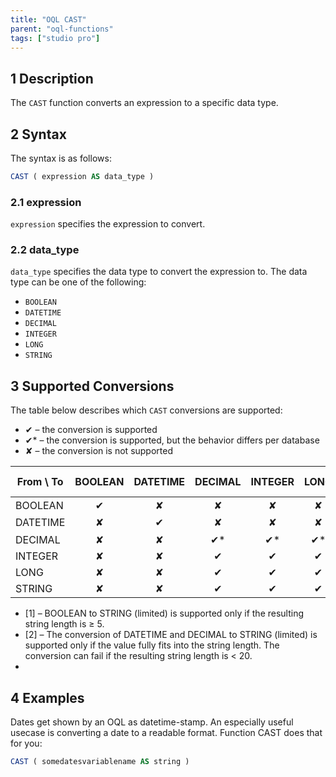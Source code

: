 ```yaml
---
title: "OQL CAST"
parent: "oql-functions"
tags: ["studio pro"]
---
```


## 1 Description

The `CAST` function converts an expression to a specific data type.

## 2 Syntax

The syntax is as follows:

```sql
CAST ( expression AS data_type )
```

### 2.1 expression

`expression` specifies the expression to convert.

### 2.2 data_type

`data_type` specifies the data type to convert the expression to. The data type can be one of the following:

* `BOOLEAN`
* `DATETIME`
* `DECIMAL`
* `INTEGER`
* `LONG`
* `STRING`

## 3 Supported Conversions

The table below describes which `CAST` conversions are supported:

* ✔ – the conversion is supported
* ✔* – the conversion is supported, but the behavior differs per database
* ✘ – the conversion is not supported

| From \ To | BOOLEAN | DATETIME | DECIMAL | INTEGER | LONG | STRING (unlimited) | STRING (limited) |
|------| :------: | :------: | :------: | :------: | :------: | :------: | :------: |
| BOOLEAN | ✔ | ✘ | ✘ | ✘ | ✘ | ✔* | ✔*<sup><small>1</small></sup> |
| DATETIME | ✘ | ✔ | ✘ | ✘ | ✘ | ✔* | ✔*<sup><small>2</small></sup> |
| DECIMAL | ✘ | ✘ | ✔* | ✔* | ✔* | ✔* | ✔*<sup><small>2</small></sup> |
| INTEGER | ✘ | ✘ | ✔ | ✔ | ✔ | ✔ | ✔ |
| LONG | ✘ | ✘ | ✔ | ✔ | ✔ | ✔ | ✔ |
| STRING | ✘ | ✘ | ✔ | ✔ | ✔ | ✔ | ✔ |
* [1] – BOOLEAN to STRING (limited) is supported only if the resulting string length is ≥ 5.
* [2] – The conversion of DATETIME and DECIMAL to STRING (limited) is supported only if the value fully fits into the string length. The conversion can fail if the resulting string length is < 20.
* 

## 4 Examples

Dates get shown by an OQL as datetime-stamp. An especially useful usecase is converting a date to a readable format. Function CAST does that for you:
```sql
CAST ( somedatesvariablename AS string )
```  
